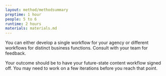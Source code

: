 ```yaml
---
layout: method/methodsummary
preptime: 1 hour
people: 5 to 6
runtime: 2 hours
materials: materials.md
---
```

<!-- Preparation --> 
You can either develop a single workflow for your agency or different workflows for distinct business functions. Consult with your team for feedback.

Your outcome should be to have your future-state content workflow signed off. You may need to work on a few iterations before you reach that point.
